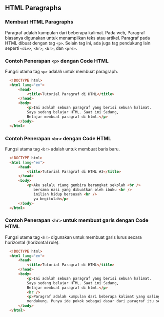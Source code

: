 ## HTML Paragraphs
### Membuat HTML Paragraphs
Paragraf adalah kumpulan dari beberapa kalimat. Pada web, Paragraf biasanya digunakan untuk menampilkan teks atau artikel.
Paragraf pada HTML dibuat dengan tag `<p>`. Selain tag ini, ada juga tag pendukung lain seperti `<div>`, `<hr>`, `<br>`, dan `<pre>`.

### Contoh Penerapan `<p>` dengan Code HTML
Fungsi utama tag `<p>` adalah untuk membuat paragraph.

```HTML
  <!DOCTYPE html>
  <html lang="en">
      <head>
          <title>Tutorial Paragraf di HTML</title>
      </head>
      <body>
          <p>Ini adalah sebuah paragraf yang berisi sebuah kalimat.
          Saya sedang belajar HTML. Saat ini Sedang,
          Belajar membuat paragraf di html.</p>
      </body>
  </html>
```

### Contoh Penerapan `<br>` dengan Code HTML
Fungsi utama tag `<br>` adalah untuk membuat baris baru.

```HTML
  <!DOCTYPE html>
  <html lang="en">
      <head>
          <title>Tutorial Paragraf di HTML #3</title>
      </head>
      <body>
          <p>Aku selalu riang gembira berangkat sekolah <br />
             bersama nasi yang dibuatkan oleh ibuku <br />
             iniliah hidup bersusah <br />
             ya begitulah</p>
      </body>
  </html>
```

### Contoh Penerapan `<hr>` untuk membuat garis dengan Code HTML
Fungsi utama tag `<hr>` digunakan untuk membuat garis lurus secara horizontal (horizontal rule).

```HTML
  <!DOCTYPE html>
  <html lang="en">
      <head>
          <title>Tutorial Paragraf di HTML</title>
      </head>
      <body>
          <p>Ini adalah sebuah paragraf yang berisi sebuah kalimat.
          Saya sedang belajar HTML. Saat ini Sedang,
          Belajar membuat paragraf di html.</p>
          <hr />
          <p>Paragraf adalah kumpulan dari beberapa kalimat yang saling
          mendukung. Punya ide pokok sebagai dasar dari paragraf itu sendiri.</p>
      </body>
  </html>
```
